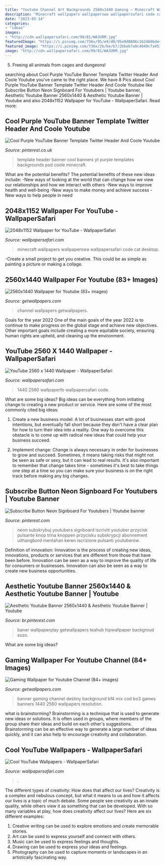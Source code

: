 ```yaml
---
title: "Youtube Channel Art Backgrounds 2560x1440 Gaming ~ Minecraft Wallpapers Wallpaperswa Wallpapersafari Code Cat Desktop"
description: "Minecraft wallpapers wallpaperswa wallpapersafari code cat desktop"
date: "2023-03-14"
categories:
- "ideas"
images:
- "http://cdn.wallpapersafari.com/99/81/WA3URM.jpg"
featuredImage: "https://i.pinimg.com/736x/95/e9/d0/95e9d0806c162468bde48046cca60dd6.jpg"
featured_image: "https://i.pinimg.com/736x/2b/be/b7/2bbeb7a8c4649cfa4535c446e053cccf.jpg"
image: "http://cdn.wallpapersafari.com/99/81/WA3URM.jpg"
---
```



5. Freeing all animals from cages and dungeons!

	

		
searching about Cool Purple YouTube Banner Template Twitter Header And Coole Youtube you've came to the right place. We have 8 Pics about Cool Purple YouTube Banner Template Twitter Header And Coole Youtube like Subscribe Button Neon Signboard For Youtubers | Youtube banner, Aesthetic Youtube Banner 2560x1440 &amp; Aesthetic Youtube Banner | Youtube and also 2048x1152 Wallpaper for YouTube - WallpaperSafari. Read more:
		
    
## Cool Purple YouTube Banner Template Twitter Header And Coole Youtube

<img loading=lazy src="https://i.pinimg.com/736x/2b/be/b7/2bbeb7a8c4649cfa4535c446e053cccf.jpg" onerror="this.onerror=null;this.src='https://tse1.mm.bing.net/th?id=OIP.inytCNjvX4cyy6OzOYANjAHaEK&amp;pid=15.1';" alt="Cool Purple YouTube Banner Template Twitter Header And Coole Youtube">

_Source: pinterest.co.uk_

>template header banner cool banners yt purple templates backgrounds psd coole minecraft. 

	

What are the potential benefits?
The potential benefits of these new ideas include: 
-New ways of looking at the world that can change how we view our relationships and how we interact with others 
-New ways to improve health and well-being 
-New ways to make money and achieve success 
-New ways to help people in need

    
## 2048x1152 Wallpaper For YouTube - WallpaperSafari

<img loading=lazy src="http://cdn.wallpapersafari.com/99/81/WA3URM.jpg" onerror="this.onerror=null;this.src='https://tse2.mm.bing.net/th?id=OIP.2_-cFHsW3xNMyW06RtPxMgHaEK&amp;pid=15.1';" alt="2048x1152 Wallpaper for YouTube - WallpaperSafari">

_Source: wallpapersafari.com_

>minecraft wallpapers wallpaperswa wallpapersafari code cat desktop. 

	

-Create a small project to get you creative. This could be as simple as painting a picture or making a collage. 

    
## 2560x1440 Wallpaper For Youtube (83+ Images)

<img loading=lazy src="http://getwallpapers.com/wallpaper/full/c/9/b/40687.jpg" onerror="this.onerror=null;this.src='https://tse4.mm.bing.net/th?id=OIP.2HMGxI7rvLlq_cKt-hmjtwHaEK&amp;pid=15.1';" alt="2560x1440 Wallpaper for Youtube (83+ images)">

_Source: getwallpapers.com_

>channel wallpapers getwallpapers. 

	

Goals for the year 2022
One of the main goals of the year 2022 is to continue to make progress on the global stage and achieve new objectives. Other important goals include creating a more equitable society, ensuring human rights are upheld, and cleaning up the environment.

    
## YouTube 2560 X 1440 Wallpaper - WallpaperSafari

<img loading=lazy src="http://cdn.wallpapersafari.com/79/87/e3p08T.jpg" onerror="this.onerror=null;this.src='https://tse3.mm.bing.net/th?id=OIP.hbH37DSRBByVLi1gS54qsAHaEK&amp;pid=15.1';" alt="YouTube 2560 x 1440 Wallpaper - WallpaperSafari">

_Source: wallpapersafari.com_

>1440 2560 wallpaperfo wallpapersafari code. 

	

What are some big ideas?
Big ideas can be everything from initiating change to creating a new product or service. Here are some of the most commonly cited big ideas:
1. Create a new business model: A lot of businesses start with good intentions, but eventually fall short because they don't have a clear plan for how to turn their idea into a reality. One way to overcome this obstacle is to come up with radical new ideas that could help your business succeed.

2. Implement change: Change is always necessary in order for businesses to grow and succeed. Sometimes, it means taking risks that might not be seen as safe or sexy, but it can lead to real results. It's also important to remember that change takes time - sometimes it's best to take things one step at a time so you can make sure your business is on the right track before making any big changes.


    
## Subscribe Button Neon Signboard For Youtubers | Youtube Banner

<img loading=lazy src="https://i.pinimg.com/736x/95/e9/d0/95e9d0806c162468bde48046cca60dd6.jpg" onerror="this.onerror=null;this.src='https://tse2.mm.bing.net/th?id=OIP.VDZG87zFH6tdmT4xUXod2AHaHa&amp;pid=15.1';" alt="Subscribe Button Neon Signboard For Youtubers | Youtube banner">

_Source: pinterest.com_

>neon subskrybuj youtubers signboard iscriviti youtuber przycisk pulsante knop trina knoppen przycisku subskrypcji abonnement uithangbord mentahan keren iscrizione pulsanti youtuberów. 

	

Definition of innovation:
Innovation is the process of creating new ideas, innovations, products or services that are different from those that have been before. Innovation can be seen as a way to improve the quality of life for consumers or businesses. Innovation can also be seen as a way to create new business opportunities.

    
## Aesthetic Youtube Banner 2560x1440 &amp; Aesthetic Youtube Banner | Youtube

<img loading=lazy src="https://i.pinimg.com/736x/15/b7/a1/15b7a1e15b729ce8651d0e781bebd46d.jpg" onerror="this.onerror=null;this.src='https://tse1.mm.bing.net/th?id=OIP.Q4iHjtMWPztNer8S_B-bAAHaEK&amp;pid=15.1';" alt="Aesthetic Youtube Banner 2560x1440 &amp; Aesthetic Youtube Banner | Youtube">

_Source: br.pinterest.com_

>baner wallpaperplay getwallpapers teahub hipwallpaper backgroud sozo. 

	

What are some big ideas?
 

    
## Gaming Wallpaper For Youtube Channel (84+ Images)

<img loading=lazy src="http://getwallpapers.com/wallpaper/full/8/b/0/166754.jpg" onerror="this.onerror=null;this.src='https://tse3.mm.bing.net/th?id=OIP.UvAKVE5OQkhKMqztm-b0LAHaEK&amp;pid=15.1';" alt="Gaming Wallpaper for Youtube Channel (84+ images)">

_Source: getwallpapers.com_

>banner gaming channel destiny background bf4 mix cod bo3 games banners 1440 2560 wallpapers resolution. 

	

what is brainstorming?
Brainstorming is a technique that is used to generate new ideas or solutions. It is often used in groups, where members of the group share their ideas and build on each other's suggestions. Brainstorming can be an effective way to generate a large number of ideas quickly, and it can also help to encourage creativity and collaboration.

    
## Cool YouTube Wallpapers - WallpaperSafari

<img loading=lazy src="https://cdn.wallpapersafari.com/43/34/ovCOSl.jpg" onerror="this.onerror=null;this.src='https://tse2.mm.bing.net/th?id=OIP.SJRU1pg3CYINmcZysMyHiAHaEK&amp;pid=15.1';" alt="Cool YouTube Wallpapers - WallpaperSafari">

_Source: wallpapersafari.com_

>. 

	

The different types of creativity: How does that affect our lives?
Creativity is a complex and nebulous concept, but what it means to us and how it affects our lives is a topic of much debate. Some people see creativity as an innate quality, while others view it as something that can be developed. With so many variables at play, how does creativity affect our lives? Here are six different examples: 
1. Creative writing can be used to explore emotions and create memorable stories.
2. Art can be used to express yourself and connect with others.
3. Music can be used to express feelings and thoughts.
4. Drawing can be used to express your ideas and feelings.
5. Photography can be used to capture moments or landscapes in an artistically fascinating way. 

